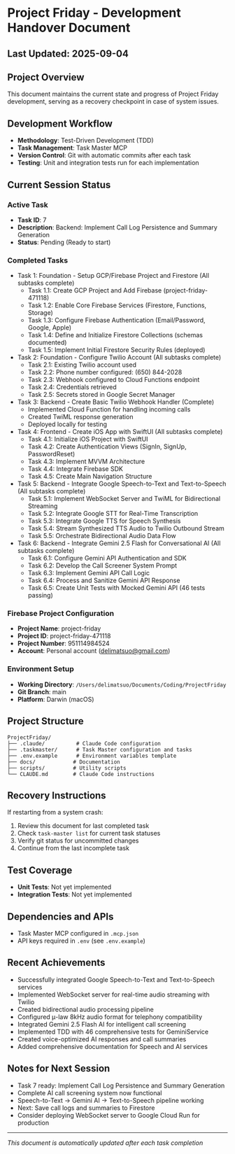 # Project Friday - Development Handover Document

## Last Updated: 2025-09-04

## Project Overview
This document maintains the current state and progress of Project Friday development, serving as a recovery checkpoint in case of system issues.

## Development Workflow
- **Methodology**: Test-Driven Development (TDD)
- **Task Management**: Task Master MCP
- **Version Control**: Git with automatic commits after each task
- **Testing**: Unit and integration tests run for each implementation

## Current Session Status

### Active Task
- **Task ID**: 7
- **Description**: Backend: Implement Call Log Persistence and Summary Generation
- **Status**: Pending (Ready to start)

### Completed Tasks
- Task 1: Foundation - Setup GCP/Firebase Project and Firestore (All subtasks complete)
  - Task 1.1: Create GCP Project and Add Firebase (project-friday-471118)
  - Task 1.2: Enable Core Firebase Services (Firestore, Functions, Storage)
  - Task 1.3: Configure Firebase Authentication (Email/Password, Google, Apple)
  - Task 1.4: Define and Initialize Firestore Collections (schemas documented)
  - Task 1.5: Implement Initial Firestore Security Rules (deployed)
- Task 2: Foundation - Configure Twilio Account (All subtasks complete)
  - Task 2.1: Existing Twilio account used
  - Task 2.2: Phone number configured: (650) 844-2028
  - Task 2.3: Webhook configured to Cloud Functions endpoint
  - Task 2.4: Credentials retrieved
  - Task 2.5: Secrets stored in Google Secret Manager
- Task 3: Backend - Create Basic Twilio Webhook Handler (Complete)
  - Implemented Cloud Function for handling incoming calls
  - Created TwiML response generation
  - Deployed locally for testing
- Task 4: Frontend - Create iOS App with SwiftUI (All subtasks complete)
  - Task 4.1: Initialize iOS Project with SwiftUI
  - Task 4.2: Create Authentication Views (SignIn, SignUp, PasswordReset)
  - Task 4.3: Implement MVVM Architecture
  - Task 4.4: Integrate Firebase SDK
  - Task 4.5: Create Main Navigation Structure
- Task 5: Backend - Integrate Google Speech-to-Text and Text-to-Speech (All subtasks complete)
  - Task 5.1: Implement WebSocket Server and TwiML for Bidirectional Streaming
  - Task 5.2: Integrate Google STT for Real-Time Transcription
  - Task 5.3: Integrate Google TTS for Speech Synthesis
  - Task 5.4: Stream Synthesized TTS Audio to Twilio Outbound Stream
  - Task 5.5: Orchestrate Bidirectional Audio Data Flow
- Task 6: Backend - Integrate Gemini 2.5 Flash for Conversational AI (All subtasks complete)
  - Task 6.1: Configure Gemini API Authentication and SDK
  - Task 6.2: Develop the Call Screener System Prompt
  - Task 6.3: Implement Gemini API Call Logic
  - Task 6.4: Process and Sanitize Gemini API Response
  - Task 6.5: Create Unit Tests with Mocked Gemini API (46 tests passing)

### Firebase Project Configuration
- **Project Name**: project-friday
- **Project ID**: project-friday-471118  
- **Project Number**: 951114984524
- **Account**: Personal account (delimatsuo@gmail.com)

### Environment Setup
- **Working Directory**: `/Users/delimatsuo/Documents/Coding/ProjectFriday`
- **Git Branch**: main
- **Platform**: Darwin (macOS)

## Project Structure
```
ProjectFriday/
├── .claude/          # Claude Code configuration
├── .taskmaster/      # Task Master configuration and tasks
├── .env.example      # Environment variables template
├── docs/            # Documentation
├── scripts/         # Utility scripts
└── CLAUDE.md        # Claude Code instructions
```

## Recovery Instructions
If restarting from a system crash:
1. Review this document for last completed task
2. Check `task-master list` for current task statuses
3. Verify git status for uncommitted changes
4. Continue from the last incomplete task

## Test Coverage
- **Unit Tests**: Not yet implemented
- **Integration Tests**: Not yet implemented

## Dependencies and APIs
- Task Master MCP configured in `.mcp.json`
- API keys required in `.env` (see `.env.example`)

## Recent Achievements
- Successfully integrated Google Speech-to-Text and Text-to-Speech services
- Implemented WebSocket server for real-time audio streaming with Twilio
- Created bidirectional audio processing pipeline
- Configured μ-law 8kHz audio format for telephony compatibility
- Integrated Gemini 2.5 Flash AI for intelligent call screening
- Implemented TDD with 46 comprehensive tests for GeminiService
- Created voice-optimized AI responses and call summaries
- Added comprehensive documentation for Speech and AI services

## Notes for Next Session
- Task 7 ready: Implement Call Log Persistence and Summary Generation
- Complete AI call screening system now functional
- Speech-to-Text → Gemini AI → Text-to-Speech pipeline working
- Next: Save call logs and summaries to Firestore
- Consider deploying WebSocket server to Google Cloud Run for production

---
*This document is automatically updated after each task completion*